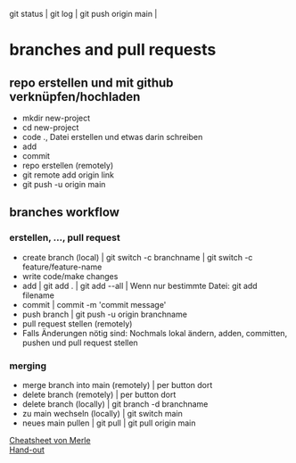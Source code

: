 git status |
git log |
git push origin main |

# branches and pull requests

## repo erstellen und mit github verknüpfen/hochladen

- mkdir new-project
- cd new-project
- code ., Datei erstellen und etwas darin schreiben
- add
- commit
- repo erstellen (remotely)
- git remote add origin link
- git push -u origin main

## branches workflow

### erstellen, ..., pull request

- create branch (local) | git switch -c branchname | git switch -c feature/feature-name
- write code/make changes
- add | git add . | git add --all | Wenn nur bestimmte Datei: git add filename
- commit | commit -m 'commit message'
- push branch | git push -u origin branchname
- pull request stellen (remotely)
- Falls Änderungen nötig sind: Nochmals lokal ändern, adden, committen, pushen und pull request stellen

### merging

- merge branch into main (remotely) | per button dort
- delete branch (remotely) | per button dort
- delete branch (locally) | git branch -d branchname
- zu main wechseln (locally) | git switch main
- neues main pullen | git pull | git pull origin main

[Cheatsheet von Merle](https://neuefische-students.slack.com/archives/C06KW9DAUF5/p1709308803934359)<br>
[Hand-out](sessions/git-branches-and-prs/git-branches-and-prs.md)
